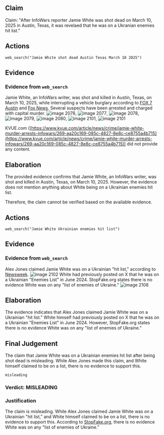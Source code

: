 ## Claim
Claim: "After InfoWars reporter Jamie White was shot dead on March 10, 2025 in Austin, Texas, it was revelaed that he was on a Ukranian enemies hit list."

## Actions
```
web_search("Jamie White shot dead Austin Texas March 10 2025")
```

## Evidence
### Evidence from `web_search`
Jamie White, an InfoWars writer, was shot and killed in Austin, Texas, on March 10, 2025, while interrupting a vehicle burglary according to [FOX 7 Austin](https://www.fox7austin.com/news/infowars-writer-shooting-austin-police-jamie-white) and [Fox News](https://www.foxnews.com/us/police-release-more-details-murder-infowars-reporter-jamie-white-search-suspects-continues). Several suspects have been arrested and charged with capital murder. ![image 2076](media/2025-08-07_19-38-1754595496-635907.jpg), ![image 2077](media/2025-08-07_19-38-1754595498-111811.jpg), ![image 2078](media/2025-08-07_19-38-1754595498-533345.jpg), ![image 2079](media/2025-08-07_19-38-1754595498-676955.jpg), ![image 2080](media/2025-08-07_19-38-1754595498-931090.jpg), ![image 2101](media/2025-08-07_19-38-1754595516-072307.jpg), ![image 2101](media/2025-08-07_19-38-1754595516-072307.jpg)

KVUE.com ([https://www.kvue.com/article/news/crime/jamie-white-murder-arrests-infowars/269-aa20c169-085c-4827-8e8c-ce8755a4b715](https://www.kvue.com/article/news/crime/jamie-white-murder-arrests-infowars/269-aa20c169-085c-4827-8e8c-ce8755a4b715)) did not provide any content.


## Elaboration
The provided evidence confirms that Jamie White, an InfoWars writer, was shot and killed in Austin, Texas, on March 10, 2025. However, the evidence does not mention anything about White being on a Ukrainian enemies hit list.

Therefore, the claim cannot be verified based on the available evidence.


## Actions
```
web_search("Jamie White Ukrainian enemies hit list")
```

## Evidence
### Evidence from `web_search`
Alex Jones claimed Jamie White was on a Ukrainian "hit list," according to [Newsweek](https://www.newsweek.com/alex-jones-claims-killed-infowars-reporter-jamie-white-ukraine-hit-list-2043418). ![image 2102](media/2025-08-07_19-38-1754595539-936755.jpg) White had previously posted on X that he was on a Ukrainian "Enemies List" in June 2024. StopFake.org states there is no evidence White was on any "list of enemies of Ukraine." ![image 2108](media/2025-08-07_19-39-1754595552-498748.jpg)


## Elaboration
The evidence indicates that Alex Jones claimed Jamie White was on a Ukrainian "hit list." White himself had previously posted on X that he was on a Ukrainian "Enemies List" in June 2024. However, StopFake.org states there is no evidence White was on any "list of enemies of Ukraine."


## Final Judgement
The claim that Jamie White was on a Ukrainian enemies hit list after being shot dead is misleading. While Alex Jones made this claim, and White himself claimed to be on a list, there is no evidence to support this.

`misleading`

### Verdict: MISLEADING

### Justification
The claim is misleading. While Alex Jones claimed Jamie White was on a Ukrainian "hit list," and White himself claimed to be on a list, there is no evidence to support this. According to [StopFake.org](https://www.stopfake.org/), there is no evidence White was on any "list of enemies of Ukraine."

